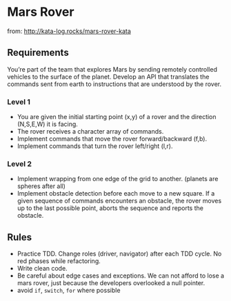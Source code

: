 
# Mars Rover

from: http://kata-log.rocks/mars-rover-kata


## Requirements

You’re part of the team that explores Mars by sending remotely controlled vehicles to the surface of the planet. Develop an API that translates the commands sent from earth to instructions that are understood by the rover.


### Level 1

* You are given the initial starting point (x,y) of a rover and the direction (N,S,E,W) it is facing.
* The rover receives a character array of commands.
* Implement commands that move the rover forward/backward (f,b).
* Implement commands that turn the rover left/right (l,r).

### Level 2

* Implement wrapping from one edge of the grid to another. (planets are spheres after all)
* Implement obstacle detection before each move to a new square. If a given sequence of commands encounters an obstacle, the rover moves up to the last possible point, aborts the sequence and reports the obstacle.


## Rules

* Practice TDD. Change roles (driver, navigator) after each TDD cycle. No red phases while refactoring.
* Write clean code.
* Be careful about edge cases and exceptions. We can not afford to lose a mars rover, just because the developers overlooked a null pointer.
* avoid `if`, `switch`, `for` where possible
